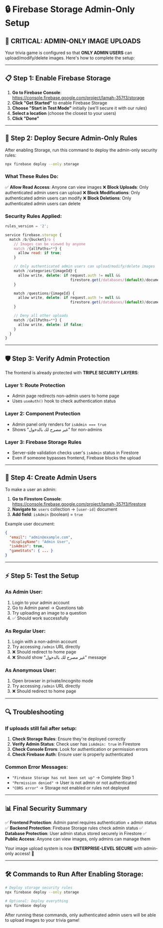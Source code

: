# 🔒 Firebase Storage Admin-Only Setup

## 🚨 **CRITICAL: ADMIN-ONLY IMAGE UPLOADS**

Your trivia game is configured so that **ONLY ADMIN USERS** can upload/modify/delete images. Here's how to complete the setup:

---

## 📋 **Step 1: Enable Firebase Storage**

1. **Go to Firebase Console**: https://console.firebase.google.com/project/lamah-357f3/storage
2. **Click "Get Started"** to enable Firebase Storage
3. **Choose "Start in Test Mode"** initially (we'll secure it with our rules)
4. **Select a location** (choose the closest to your users)
5. **Click "Done"**

---

## 🔐 **Step 2: Deploy Secure Admin-Only Rules**

After enabling Storage, run this command to deploy the admin-only security rules:

```bash
npx firebase deploy --only storage
```

### **What These Rules Do:**

✅ **Allow Read Access**: Anyone can view images
❌ **Block Uploads**: Only authenticated admin users can upload
❌ **Block Modifications**: Only authenticated admin users can modify
❌ **Block Deletions**: Only authenticated admin users can delete

### **Security Rules Applied:**

```javascript
rules_version = '2';

service firebase.storage {
  match /b/{bucket}/o {
    // Images can be viewed by anyone
    match /{allPaths=**} {
      allow read: if true;
    }

    // Only authenticated admin users can upload/modify/delete images
    match /categories/{imageId} {
      allow write, delete: if request.auth != null &&
                              firestore.get(/databases/(default)/documents/users/$(request.auth.uid)).data.isAdmin == true;
    }

    match /questions/{imageId} {
      allow write, delete: if request.auth != null &&
                              firestore.get(/databases/(default)/documents/users/$(request.auth.uid)).data.isAdmin == true;
    }

    // Deny all other uploads
    match /{allPaths=**} {
      allow write, delete: if false;
    }
  }
}
```

---

## 🛡️ **Step 3: Verify Admin Protection**

The frontend is already protected with **TRIPLE SECURITY LAYERS**:

### **Layer 1: Route Protection**
- Admin page redirects non-admin users to home page
- Uses `useAuth()` hook to check authentication status

### **Layer 2: Component Protection**
- Admin panel only renders for `isAdmin === true`
- Shows "غير مصرح لك بالدخول" for non-admins

### **Layer 3: Firebase Storage Rules**
- Server-side validation checks user's `isAdmin` status in Firestore
- Even if someone bypasses frontend, Firebase blocks the upload

---

## 👤 **Step 4: Create Admin Users**

To make a user an admin:

1. **Go to Firestore Console**: https://console.firebase.google.com/project/lamah-357f3/firestore
2. **Navigate to**: `users` collection → `[user-id]` document
3. **Add field**: `isAdmin` (boolean) = `true`

Example user document:
```json
{
  "email": "admin@example.com",
  "displayName": "Admin User",
  "isAdmin": true,
  "gameStats": { ... }
}
```

---

## ⚡ **Step 5: Test the Setup**

### **As Admin User:**
1. Login to your admin account
2. Go to Admin panel → Questions tab
3. Try uploading an image to a question
4. ✅ Should work successfully

### **As Regular User:**
1. Login with a non-admin account
2. Try accessing `/admin` URL directly
3. ❌ Should redirect to home page
4. ❌ Should show "غير مصرح لك بالدخول" message

### **As Anonymous User:**
1. Open browser in private/incognito mode
2. Try accessing `/admin` URL directly
3. ❌ Should redirect to home page

---

## 🔍 **Troubleshooting**

### **If uploads still fail after setup:**

1. **Check Storage Rules**: Ensure they're deployed correctly
2. **Verify Admin Status**: Check user has `isAdmin: true` in Firestore
3. **Check Console Errors**: Look for authentication or permission errors
4. **Check Firebase Auth**: Ensure user is properly authenticated

### **Common Error Messages:**

- `"Firebase Storage has not been set up"` → Complete Step 1
- `"Permission denied"` → User is not admin or not authenticated
- `"CORS error"` → Storage not enabled or rules not deployed

---

## 📊 **Final Security Summary**

✅ **Frontend Protection**: Admin panel requires authentication + admin status
✅ **Backend Protection**: Firebase Storage rules check admin status
✅ **Database Protection**: User admin status stored securely in Firestore
✅ **Public Access**: Anyone can view images, only admins can manage them

Your image upload system is now **ENTERPRISE-LEVEL SECURE** with admin-only access! 🚀

---

## 🛠️ **Commands to Run After Enabling Storage:**

```bash
# Deploy storage security rules
npx firebase deploy --only storage

# Optional: Deploy everything
npx firebase deploy
```

After running these commands, only authenticated admin users will be able to upload images to your trivia game!